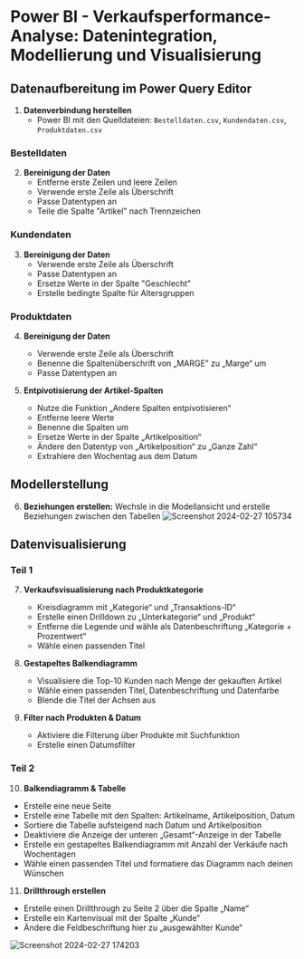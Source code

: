 # Power BI - Verkaufsperformance-Analyse: Datenintegration, Modellierung und Visualisierung

## Datenaufbereitung im Power Query Editor

1. **Datenverbindung herstellen**
   - Power BI mit den Quelldateien: `Bestelldaten.csv`, `Kundendaten.csv`, `Produktdaten.csv`

### Bestelldaten

2. **Bereinigung der Daten**
   - Entferne erste Zeilen und leere Zeilen
   - Verwende erste Zeile als Überschrift
   - Passe Datentypen an
   - Teile die Spalte "Artikel" nach Trennzeichen

### Kundendaten

3. **Bereinigung der Daten**
   - Verwende erste Zeile als Überschrift
   - Passe Datentypen an
   - Ersetze Werte in der Spalte "Geschlecht"
   - Erstelle bedingte Spalte für Altersgruppen

### Produktdaten

4. **Bereinigung der Daten**
   - Verwende erste Zeile als Überschrift
   - Benenne die Spaltenüberschrift von „MARGE” zu „Marge“ um
   - Passe Datentypen an

5. **Entpivotisierung der Artikel-Spalten**
   - Nutze die Funktion „Andere Spalten entpivotisieren“
   - Entferne leere Werte
   - Benenne die Spalten um
   - Ersetze Werte in der Spalte „Artikelposition“
   - Ändere den Datentyp von „Artikelposition“ zu „Ganze Zahl“
   - Extrahiere den Wochentag aus dem Datum

## Modellerstellung

6. **Beziehungen erstellen:**
    Wechsle in die Modellansicht und erstelle Beziehungen zwischen den Tabellen
   ![Screenshot 2024-02-27 105734](https://github.com/MRajai24/Test/assets/77150117/3649737a-9eaa-47b7-9fa2-5e4fb42fa620)

## Datenvisualisierung

### Teil 1

7. **Verkaufsvisualisierung nach Produktkategorie**
   - Kreisdiagramm mit „Kategorie“ und „Transaktions-ID“
   - Erstelle einen Drilldown zu „Unterkategorie“ und „Produkt“
   - Entferne die Legende und wähle als Datenbeschriftung „Kategorie + Prozentwert“
   - Wähle einen passenden Titel

8. **Gestapeltes Balkendiagramm**
   - Visualisiere die Top-10 Kunden nach Menge der gekauften Artikel
   - Wähle einen passenden Titel, Datenbeschriftung und Datenfarbe
   - Blende die Titel der Achsen aus

9. **Filter nach Produkten & Datum**
   - Aktiviere die Filterung über Produkte mit Suchfunktion
   - Erstelle einen Datumsfilter

### Teil 2

10. **Balkendiagramm & Tabelle**
   - Erstelle eine neue Seite
   - Erstelle eine Tabelle mit den Spalten: Artikelname, Artikelposition, Datum
   - Sortiere die Tabelle aufsteigend nach Datum und Artikelposition
   - Deaktiviere die Anzeige der unteren „Gesamt“-Anzeige in der Tabelle
   - Erstelle ein gestapeltes Balkendiagramm mit Anzahl der Verkäufe nach Wochentagen
   - Wähle einen passenden Titel und formatiere das Diagramm nach deinen Wünschen

11. **Drillthrough erstellen**
   - Erstelle einen Drillthrough zu Seite 2 über die Spalte „Name“
   - Erstelle ein Kartenvisual mit der Spalte „Kunde“
   - Ändere die Feldbeschriftung hier zu „ausgewählter Kunde“
 
 ![Screenshot 2024-02-27 174203](https://github.com/MRajai24/First_PowerBI_Rep-/assets/77150117/9e33cee8-43c9-4c54-9f02-2dfa8d3c080a)


